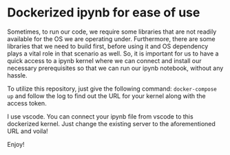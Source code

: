 # Dockerized ipynb for ease of use

Sometimes, to run our code, we require some libraries that are not readily available for the OS we are operating under. Furthermore, there are some libraries that we need to build first, before using it and OS dependency plays a vital role in that scenario as well. So, it is important for us to have a quick access to a ipynb kernel where we can connect and install our necessary prerequisites so that we can run our ipynb notebook, without any hassle. 

To utilize this repository, just give the following command: `docker-compose up` and follow the log to find out the URL for your kernel along with the access token. 

I use vscode. You can connect your ipynb file from vscode to this dockerized kernel. Just change the existing server to the aforementioned URL and voila! 

Enjoy!